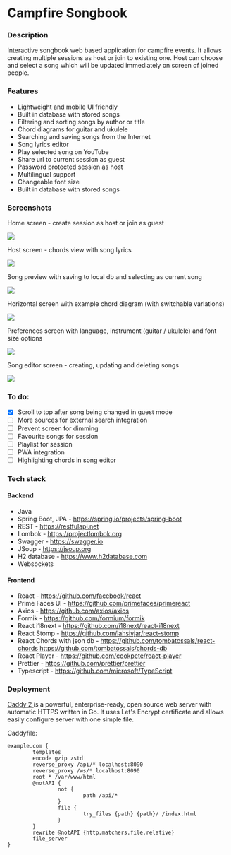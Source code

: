 # Campfire Songbook

### Description

Interactive songbook web based application for campfire events. 
It allows creating multiple sessions as host or join to existing one.
Host can choose and select a song which will be updated immediately on screen of joined people.

### Features

- Lightweight and mobile UI friendly
- Built in database with stored songs
- Filtering and sorting songs by author or title
- Chord diagrams for guitar and ukulele
- Searching and saving songs from the Internet
- Song lyrics editor
- Play selected song on YouTube
- Share url to current session as guest
- Password protected session as host
- Multilingual support
- Changeable font size
- Built in database with stored songs

### Screenshots

Home screen - create session as host or join as guest

![](img/home_screen.jpg)

Host screen - chords view with song lyrics

![](img/host_screen.jpg)

Song preview with saving to local db and selecting as current song

![](img/preview_screen.jpg)

Horizontal screen with example chord diagram (with switchable variations)

![](img/horizontal_chord_screen.jpg)

Preferences screen with language, instrument (guitar / ukulele) and font size options 

![](img/preferences_horizontal_screen.jpg)

Song editor screen - creating, updating and deleting songs

![](img/song_editor.jpg)

### To do:

- [x] Scroll to top after song being changed in guest mode
- [ ] More sources for external search integration
- [ ] Prevent screen for dimming
- [ ] Favourite songs for session
- [ ] Playlist for session
- [ ] PWA integration
- [ ] Highlighting chords in song editor

### Tech stack

#### Backend

- Java
- Spring Boot, JPA - https://spring.io/projects/spring-boot
- REST - https://restfulapi.net
- Lombok - https://projectlombok.org
- Swagger - https://swagger.io
- JSoup - https://jsoup.org
- H2 database - https://www.h2database.com
- Websockets

#### Frontend

- React - https://github.com/facebook/react
- Prime Faces UI - https://github.com/primefaces/primereact
- Axios - https://github.com/axios/axios
- Formik - https://github.com/formium/formik
- React i18next - https://github.com/i18next/react-i18next
- React Stomp - https://github.com/lahsivjar/react-stomp
- React Chords with json db - https://github.com/tombatossals/react-chords https://github.com/tombatossals/chords-db
- React Player - https://github.com/cookpete/react-player
- Prettier - https://github.com/prettier/prettier
- Typescript - https://github.com/microsoft/TypeScript

### Deployment

[Caddy 2 ](https://caddyserver.com/) is a powerful, enterprise-ready, open source web server with automatic HTTPS written in Go. 
It uses Let's Encrypt certificate and allows easily configure server with one simple file.

Caddyfile:

```
example.com {
        templates
        encode gzip zstd
        reverse_proxy /api/* localhost:8090
        reverse_proxy /ws/* localhost:8090
        root * /var/www/html
        @notAPI {
                not {
                        path /api/*
                }
                file {
                        try_files {path} {path}/ /index.html
                }
        }
        rewrite @notAPI {http.matchers.file.relative}
        file_server
}
```
